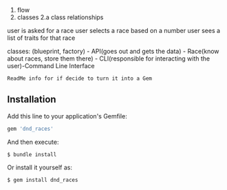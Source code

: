 1. flow
2. classes
    2.a class relationships

user is asked for a race
user selects a race based on a number
user sees a list of traits for that race


classes: (blueprint, factory)
    - API(goes out and gets the data)
    - Race(know about races, store them there)
    - CLI(responsible for interacting with the user)-Command Line Interface


    ReadMe info for if decide to turn it into a Gem

## Installation

Add this line to your application's Gemfile:

```ruby
gem 'dnd_races'
```

And then execute:

    $ bundle install

Or install it yourself as:

    $ gem install dnd_races

